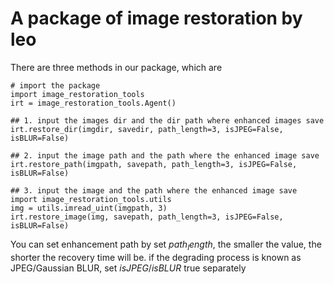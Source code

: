 # A package of image restoration by leo

There are three methods in our package, which are 

```
# import the package
import image_restoration_tools
irt = image_restoration_tools.Agent()

## 1. input the images dir and the dir path where enhanced images save
irt.restore_dir(imgdir, savedir, path_length=3, isJPEG=False, isBLUR=False)

## 2. input the image path and the path where the enhanced image save
irt.restore_path(imgpath, savepath, path_length=3, isJPEG=False, isBLUR=False)

## 3. input the image and the path where the enhanced image save
import image_restoration_tools.utils
img = utils.imread_uint(imgpath, 3)
irt.restore_image(img, savepath, path_length=3, isJPEG=False, isBLUR=False)
```

You can set enhancement path by set $path_length$, the smaller the value, the shorter the recovery time will be.
if the degrading process is known as JPEG/Gaussian BLUR, set $isJPEG/isBLUR$ true separately
